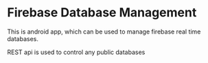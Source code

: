 # Firebase Database Management

This is android app, which can be used to manage firebase real time databases.

REST api is used to control any public databases
